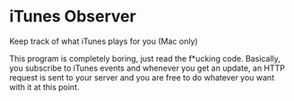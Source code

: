 # iTunes Observer
Keep track of what iTunes plays for you (Mac only)

This program is completely boring, just read the f*ucking code. Basically, you subscribe to iTunes events and whenever you get an update, an HTTP request is sent to your server and you are free to do whatever you want with it at this point.
